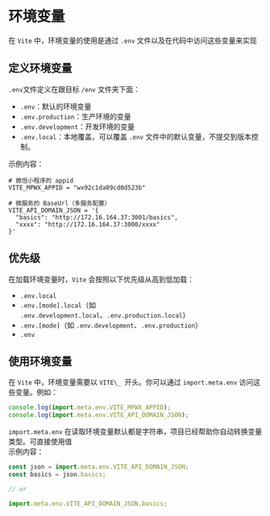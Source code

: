 # 环境变量

在 `Vite` 中，环境变量的使用是通过 `.env` 文件以及在代码中访问这些变量来实现

## 定义环境变量

`.env`文件定义在跟目标 `/env` 文件夹下面：<br/>

- `.env`：默认的环境变量
- `.env.production`：生产环境的变量
- `.env.development`：开发环境的变量
- `.env.local`：本地覆盖，可以覆盖 `.env` 文件中的默认变量，不提交到版本控制。

示例内容：

```env
# 微信小程序的 appid
VITE_MPWX_APPID = "wx92c1da09cd0d523b"

# 微服务的 BaseUrl（多服务配置）
VITE_API_DOMAIN_JSON = '{
  "basics": "http://172.16.164.37:3001/basics",
  "xxxx": "http://172.16.164.37:3000/xxxx"
}'
```

## 优先级

在加载环境变量时，`Vite` 会按照以下优先级从高到低加载：

- `.env.local`
- `.env.[mode].local`（如 `.env.development.local`、`.env.production.local`）
- `.env.[mode]`（如 `.env.development`、`.env.production`）
- `.env`

## 使用环境变量

在 `Vite` 中，环境变量需要以 `VITE\_ `开头。你可以通过 `import.meta.env` 访问这些变量。例如：

```js
console.log(import.meta.env.VITE_MPWX_APPID);
console.log(import.meta.env.VITE_API_DOMAIN_JSON);
```

`import.meta.env` 在读取环境变量默认都是字符串，项目已经帮助你自动转换变量类型。可直接使用值<br/>
示例内容：

```js
const json = import.meta.env.VITE_API_DOMAIN_JSON;
const basics = json.basics;

// or

import.meta.env.VITE_API_DOMAIN_JSON.basics;
```
